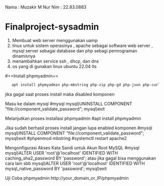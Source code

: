 Nama : Muzakir M Nur
Nim : 22.83.0883

# Finalproject-sysadmin

1. Membuat web server menggunakan uamp
2. linux untuk sistem operasinya , apache sebagai software web server ,  mysql server sebagai database dan php sebagi pemrograman dinamisnya
3. menambahkan service ssh , dhcp, dan dns
4. os yang di gunakan linux ubuntu 22.04 lts

#==Install phpmyadmin==
```bash
   apt install phpmyadmin php-mbstring php-zip php-gd php-json php-curl
```
jika gagal saat proses install maka disabled komponen

Masu ke dalam mysql
#mysql
 mysql)UNINSTALL COMPONENT "file://component_validate_password";
 mysql)exit

Melanjutkan proses installasi phpmyadmin
#apt install phpmyadmin

Jika sudah berhasil proses install jangan lupa enabled komponen
#mysql
 mysql)INSTALL COMPONENT "file://component_validate_password";
 mysql)exit
#phpenmod mbstring
#systemctl restart apache2

Mengonfigurasi Akses Kata Sandi untuk Akun Root MySQL
#mysql
 mysql)ALTER USER 'root'@'localhost' IDENTIFIED WITH caching_sha2_password BY 'password';
atau jika gagal bisa menggunakan cara lain sbb
 mysql)ALTER USER 'root'@'localhost' IDENTIFIED WITH mysql_native_password BY 'password';
 mysql)exit

Uji Coba phpmyadmin
http://your_domain_or_IP/phpmyadmin


